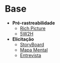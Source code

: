# Base

- **Pré-rastreabilidade**
    - [Rich Picture](preTraceability/RichPicture.md)
    - [5W2H](preTraceability/5W2H.md)
- **Elicitação**
    - [StoryBoard](Elicitation/StoryBoard.md)
    - [Mapa Mental](Elicitation/MapaMental.md)
    - [Entrevista](Elicitation/Entrevista.md)

